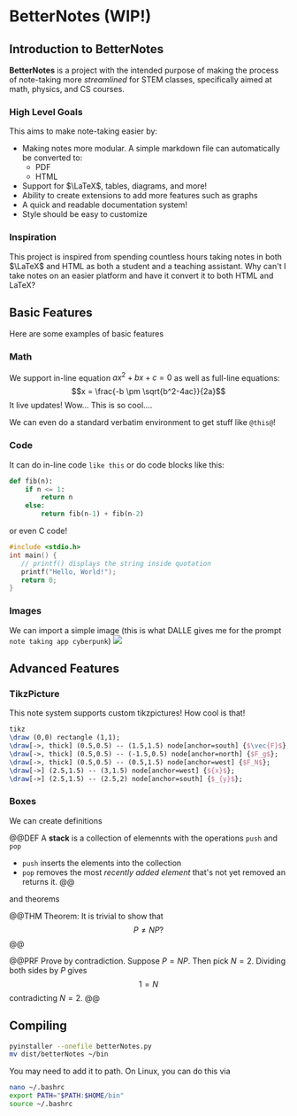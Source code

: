 # BetterNotes (WIP!)

## Introduction to BetterNotes
**BetterNotes** is a project with the intended purpose of making the process of note-taking more *streamlined* for STEM classes, specifically aimed at math, physics, and CS courses.

### High Level Goals
This aims to make note-taking easier by:

* Making notes more modular. A simple markdown file can automatically be converted to:
    * PDF
    * HTML
* Support for $\LaTeX$, tables, diagrams, and more!
* Ability to create extensions to add more features such as graphs
* A quick and readable documentation system!
* Style should be easy to customize

### Inspiration
This project is inspired from spending countless hours taking notes in both $\LaTeX$ and HTML as both a student and a teaching assistant. Why can't I take notes on an easier platform and have it convert it to both HTML and LaTeX?

## Basic Features
Here are some examples of basic features

### Math
We support in-line equation $ax^2+bx+c=0$ as well as full-line equations:
$$x = \frac{-b \pm \sqrt{b^2-4ac}}{2a}$$
It live updates! Wow... This is so cool....

We can even do a standard verbatim environment to get stuff like `@this@`!
### Code
It can do in-line code `like this` or do code blocks like this:
```py
def fib(n):
    if n <= 1:
        return n
    else:
        return fib(n-1) + fib(n-2)
```
or even C code!
```C
#include <stdio.h>
int main() {
   // printf() displays the string inside quotation
   printf("Hello, World!");
   return 0;
}
```

### Images
We can import a simple image (this is what DALLE gives me for the prompt `note taking app cyberpunk`)
![](test_img.png)

## Advanced Features
### TikzPicture
This note system supports custom tikzpictures! How cool is that!
```tex
tikz
\draw (0,0) rectangle (1,1);
\draw[->, thick] (0.5,0.5) -- (1.5,1.5) node[anchor=south] {$\vec{F}$};
\draw[->, thick] (0.5,0.5) -- (-1.5,0.5) node[anchor=north] {$F_g$};
\draw[->, thick] (0.5,0.5) -- (0.5,1.5) node[anchor=west] {$F_N$}; 
\draw[->] (2.5,1.5) -- (3,1.5) node[anchor=west] {${x}$};
\draw[->] (2.5,1.5) -- (2.5,2) node[anchor=south] {$_{y}$};
```

### Boxes
We can create definitions

@@DEF
A **stack** is a collection of elemennts with the operations `push` and `pop`
* `push` inserts the elements into the collection
* `pop` removes the most *recently added element* that's not yet removed an returns it.
@@

and theorems

@@THM
Theorem: It is trivial to show that
$$ P \neq NP? $$
@@

@@PRF
Prove by contradiction. Suppose $P=NP.$ Then pick $N=2.$ Dividing both sides by $P$ gives
$$1 = N$$
contradicting $N=2.$
@@

## Compiling
```bash
pyinstaller --onefile betterNotes.py
mv dist/betterNotes ~/bin
```

You may need to add it to path. On Linux, you can do this via
```bash
nano ~/.bashrc
export PATH="$PATH:$HOME/bin"
source ~/.bashrc
```